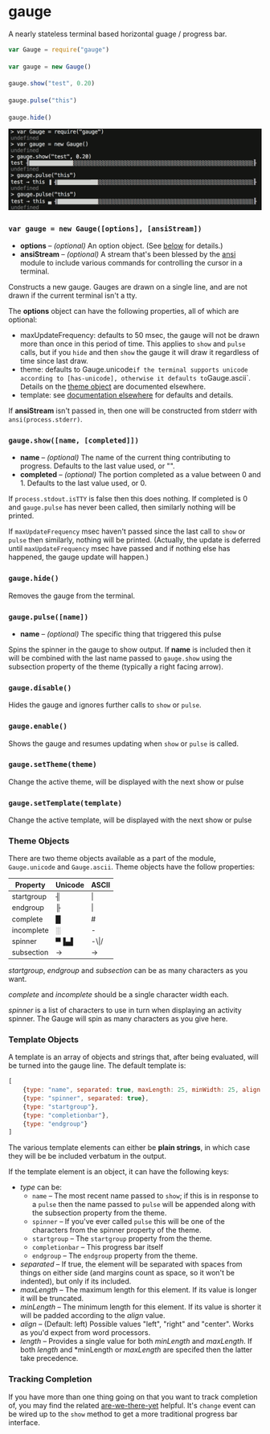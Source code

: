 gauge
=====

A nearly stateless terminal based horizontal guage / progress bar.

```javascript
var Gauge = require("gauge")

var gauge = new Gauge()

gauge.show("test", 0.20)

gauge.pulse("this")

gauge.hide()
```

![](example.png)


### `var gauge = new Gauge([options], [ansiStream])`

* **options** – *(optional)* An option object. (See [below] for details.)
* **ansiStream** – *(optional)* A stream that's been blessed by the [ansi]
  module to include various commands for controlling the cursor in a terminal.

[ansi]: https://www.npmjs.com/package/ansi
[below]: #theme-objects

Constructs a new gauge. Gauges are drawn on a single line, and are not drawn
if the current terminal isn't a tty.

The **options** object can have the following properties, all of which are
optional:

* maxUpdateFrequency: defaults to 50 msec, the gauge will not be drawn more
  than once in this period of time. This applies to `show` and `pulse`
  calls, but if you `hide` and then `show` the gauge it will draw it
  regardless of time since last draw.
* theme: defaults to Gauge.unicode` if the terminal supports
  unicode according to [has-unicode], otherwise it defaults to `Gauge.ascii`.
  Details on the [theme object](#theme-objects) are documented elsewhere.
* template: see [documentation elsewhere](#template-objects) for
  defaults and details.

[has-unicode]: https://www.npmjs.com/package/has-unicode

If **ansiStream** isn't passed in, then one will be constructed from stderr
with `ansi(process.stderr)`.

### `gauge.show([name, [completed]])`

* **name** – *(optional)* The name of the current thing contributing to progress. Defaults to the last value used, or "".
* **completed** – *(optional)* The portion completed as a value between 0 and 1. Defaults to the last value used, or 0.

If `process.stdout.isTTY` is false then this does nothing. If completed is 0
and `gauge.pulse` has never been called, then similarly nothing will be printed.

If `maxUpdateFrequency` msec haven't passed since the last call to `show` or
`pulse` then similarly, nothing will be printed.  (Actually, the update is
deferred until `maxUpdateFrequency` msec have passed and if nothing else has
happened, the gauge update will happen.)

### `gauge.hide()`

Removes the gauge from the terminal.

### `gauge.pulse([name])`

* **name** – *(optional)* The specific thing that triggered this pulse

Spins the spinner in the gauge to show output. If **name** is included then
it will be combined with the last name passed to `gauge.show` using the
subsection property of the theme (typically a right facing arrow).

### `gauge.disable()`

Hides the gauge and ignores further calls to `show` or `pulse`.

### `gauge.enable()`

Shows the gauge and resumes updating when `show` or `pulse` is called.

### `gauge.setTheme(theme)`

Change the active theme, will be displayed with the next show or pulse

### `gauge.setTemplate(template)`

Change the active template, will be displayed with the next show or pulse

### Theme Objects

There are two theme objects available as a part of the module, `Gauge.unicode` and `Gauge.ascii`.
Theme objects have the follow properties:

| Property   | Unicode | ASCII |
| ---------- | ------- | ----- |
| startgroup | ╢       | \|    |
| endgroup   | ╟       | \|    |
| complete   | █       | #     |
| incomplete | ░       | -     |
| spinner    | ▀▐▄▌    | -\\\|/ |
| subsection | →       | ->    |

*startgroup*, *endgroup* and *subsection* can be as many characters as you want.

*complete* and *incomplete* should be a single character width each.

*spinner* is a list of characters to use in turn when displaying an activity
spinner.  The Gauge will spin as many characters as you give here.

### Template Objects

A template is an array of objects and strings that, after being evaluated,
will be turned into the gauge line.  The default template is:

```javascript
[
    {type: "name", separated: true, maxLength: 25, minWidth: 25, align: "left"},
    {type: "spinner", separated: true},
    {type: "startgroup"},
    {type: "completionbar"},
    {type: "endgroup"}
]
```

The various template elements can either be **plain strings**, in which case they will
be be included verbatum in the output.

If the template element is an object, it can have the following keys:

* *type* can be:
  * `name` – The most recent name passed to `show`; if this is in response to a
    `pulse` then the name passed to `pulse` will be appended along with the
    subsection property from the theme.
  * `spinner` – If you've ever called `pulse` this will be one of the characters
    from the spinner property of the theme.
  * `startgroup` – The `startgroup` property from the theme.
  * `completionbar` – This progress bar itself
  * `endgroup` – The `endgroup` property from the theme.
* *separated* – If true, the element will be separated with spaces from things on
  either side (and margins count as space, so it won't be indented), but only
  if its included.
* *maxLength* – The maximum length for this element. If its value is longer it
  will be truncated.
* *minLength* – The minimum length for this element. If its value is shorter it
  will be padded according to the *align* value.
* *align* – (Default: left) Possible values "left", "right" and "center". Works
  as you'd expect from word processors.
* *length* – Provides a single value for both *minLength* and *maxLength*. If both
  *length* and *minLength or *maxLength* are specifed then the latter take precedence.

### Tracking Completion

If you have more than one thing going on that you want to track completion
of, you may find the related [are-we-there-yet] helpful.  It's `change`
event can be wired up to the `show` method to get a more traditional
progress bar interface.

[are-we-there-yet]: https://www.npmjs.com/package/are-we-there-yet
